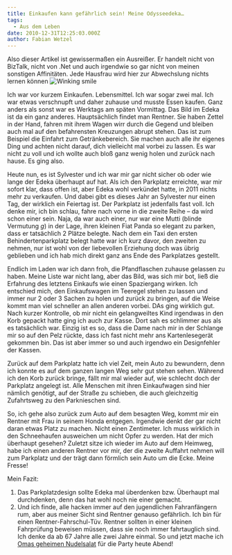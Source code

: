 ```yaml
---
title: Einkaufen kann gefährlich sein! Meine Odysseedeka…
tags:
  - Aus dem Leben
date: 2010-12-31T12:25:03.000Z
author: Fabian Wetzel
---
```


Also dieser Artikel ist gewissermaßen ein Ausreißer. Er handelt nicht von BizTalk, nicht von .Net und auch irgendwie so gar nicht von meinen sonstigen Affinitäten. Jede Hausfrau wird hier zur Abwechslung nichts lernen können ![Winking smile](https://az275061.vo.msecnd.net/blogmedia/2010/12/wlEmoticon-winkingsmile.png)

Ich war vor kurzem Einkaufen. Lebensmittel. Ich war sogar zwei mal. Ich war etwas verschnupft und daher zuhause und musste Essen kaufen. Ganz anders als sonst war es Werktags am späten Vormittag. Das Bild im Edeka ist da ein ganz anderes. Hauptsächlich findet man Rentner. Sie haben Zettel in der Hand, fahren mit ihrem Wagen wirr durch die Gegend und bleiben auch mal auf den befahrensten Kreuzungen abrupt stehen. Das ist zum Beispiel die Einfahrt zum Getränkebereich. Sie machen auch alle ihr eigenes Ding und achten nicht darauf, dich vielleicht mal vorbei zu lassen. Es war nicht zu voll und ich wollte auch bloß ganz wenig holen und zurück nach hause. Es ging also.

Heute nun, es ist Sylvester und ich war mir gar nicht sicher ob oder wie lange der Edeka überhaupt auf hat. Als ich den Parkplatz erreichte, war mir sofort klar, dass offen ist, aber Edeka wohl verkündet hatte, in 2011 nichts mehr zu verkaufen. Und dabei gibt es dieses Jahr an Sylvester nur einen Tag, der wirklich ein Feiertag ist. Der Parkplatz ist jedenfalls fast voll. Ich denke mir, ich bin schlau, fahre nach vorne in die zweite Reihe – da wird schon einer sein. Naja, da war auch einer, nur war eine Mutti (blinde Vermutung *g*) in der Lage, ihren kleinen Fiat Panda so elegant zu parken, dass er tatsächlich 2 Plätze belegte. Nach dem ein Taxi den ersten Behindertenparkplatz belegt hatte war ich kurz davor, den zweiten zu nehmen, nur ist wohl von der liebevollen Erziehung doch was übrig geblieben und ich hab mich direkt ganz ans Ende des Parkplatzes gestellt.

Endlich im Laden war ich dann froh, die Pfandflaschen zuhause gelassen zu haben. Meine Liste war nicht lang, aber das Bild, was sich mir bot, ließ die Erfahrung des letztens Einkaufs wie einen Spaziergang wirken. Ich entschied mich, den Einkaufswagen im Teeregel stehen zu lassen und immer nur 2 oder 3 Sachen zu holen und zurück zu bringen, auf die Weise kommt man viel schneller an allen anderen vorbei. DAs ging wirklich gut. Nach kurzer Kontrolle, ob mir nicht ein gelangweiltes Kind irgendwas in den Korb gepackt hatte ging ich auch zur Kasse. Dort sah es schlimmer aus als es tatsächlich war. Einzig ist es so, dass die Dame nach mir in der Schlange mir so auf den Pelz rückte, dass ich fast nicht mehr ans Kartenlesegerät gekommen bin. Das ist aber immer so und auch irgendwo ein Designfehler der Kassen.

Zurück auf dem Parkplatz hatte ich viel Zeit, mein Auto zu bewundern, denn ich konnte es auf dem ganzen langen Weg sehr gut stehen sehen. Während ich den Korb zurück bringe, fällt mir mal wieder auf, wie schlecht doch der Parkplatz angelegt ist. Alle Menschen mit ihren Einkaufwagen sind hier nämlich genötigt, auf der Straße zu schieben, die auch gleichzeitig Zufahrtsweg zu den Parknieschen sind.

So, ich gehe also zurück zum Auto auf dem besagten Weg, kommt mir ein Rentner mit Frau in seinem Honda entgegen. Irgendwie denkt der gar nicht daran etwas Platz zu machen. Nicht einen Zentimeter. Ich muss wirklich in den Schneehaufen ausweichen um nicht Opfer zu werden. Hat der mich überhaupt gesehen? Zuletzt sitze ich wieder im Auto auf dem Heimweg, habe ich einen anderen Rentner vor mir, der die zweite Auffahrt nehmen will zum Parkplatz und der trägt dann förmlich sein Auto um die Ecke. Meine Fresse!

Mein Fazit:

1.  Das Parkplatzdesign sollte Edeka mal überdenken bzw. Überhaupt mal durchdenken, denn das hat wohl noch nie einer gemacht.
2.  Und ich finde, alle hacken immer auf den jugendlichen Fahranfängern rum, aber aus meiner Sicht sind Rentner genauso gefährlich. Ich bin für einen Rentner-Fahrschul-Tüv. Rentner sollten in einer kleinen Fahrprüfung beweisen müssen, dass sie noch immer fahrtauglich sind. Ich denke da ab 67 Jahre alle zwei Jahre einmal.
So und jetzt mache ich [Omas geheimen Nudelsalat](http://www.nudelsalat-rezept.de/rezepte/1-omas-geheimer-nudelsalat/ "Omas geheimer Nudelsalat") für die Party heute Abend!


